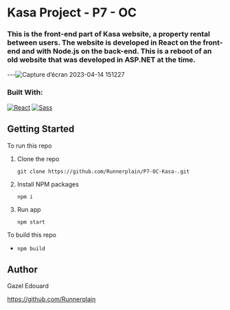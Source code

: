 # Kasa Project - P7 - OC

### This is the front-end part of Kasa website, a property rental between users. The website is developed in React on the front-end and with Node.js on the back-end. This is a reboot of an old website that was developed in ASP.NET at the time.



---![Capture d’écran 2023-04-14 151227](https://user-images.githubusercontent.com/118285305/232058402-e66ef845-42ce-46d5-9784-71e74f786a25.png)


### Built With:

 [![React][React.js]][React-url]  [![Sass][sass]][sass-url]

## Getting Started

To run this repo

1. Clone the repo
   ```
   git clone https://github.com/Runnerplain/P7-OC-Kasa-.git
   ```
2. Install NPM packages
   ```
   npm i
   ```
3. Run app
    ```
    npm start
    ```
To build this repo

- 
    ```
    npm build
    ```

## Author

Gazel Edouard

https://github.com/Runnerplain


[React.js]: https://img.shields.io/badge/React-20232A?style=for-the-badge&logo=react&logoColor=61DAFB
[React-url]: https://reactjs.org/
[Sass]: https://img.shields.io/badge/sass-20232A?style=for-the-badge&logo=sass
[Sass-url]: https://sass-lang.com/
